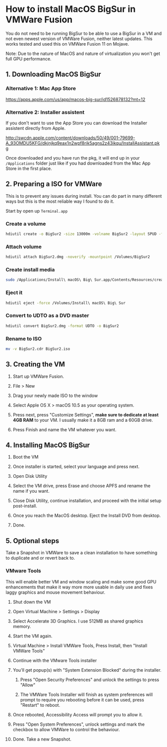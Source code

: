 # How to install MacOS BigSur in VMWare Fusion

You do not need to be running BigSur to be able to use a BigSur in a VM and not even newest version of VMWare Fusion, neither latest updates. This works tested and used this on VMWare Fusion 11 on Mojave.

Note: Due to the nature of MacOS and nature of virtualization you won't get full GPU performance.

## 1. Downloading MacOS BigSur

### Alternative 1: Mac App Store
https://apps.apple.com/us/app/macos-big-sur/id1526878132?mt=12

### Alternative 2: Installer assistent
If you don't want to use the App Store you can download the Installer assistent directly from Apple. 

http://swcdn.apple.com/content/downloads/50/49/001-79699-A_93OMDU5KFG/dkjnjkq9eax1n2wpf8rik5agns2z43ikqu/InstallAssistant.pkg

Once downloaded and you have run the pkg, it will end up in your `/Applications` folder just like if you had downloaded from the Mac App Store in the first place.


## 2. Preparing a ISO for VMWare

This is to prevent any issues during install. You can do part in many different ways but this is the most reliable way I found to do it.

Start by open up `Terminal.app`

### Create a volume
```sh
hdiutil create -o BigSur2 -size 13000m -volname BigSur2 -layout SPUD -fs HFS+J
```

### Attach volume
```sh
hdiutil attach BigSur2.dmg -noverify -mountpoint /Volumes/BigSur2
```

### Create install media
```sh
sudo /Applications/Install\ macOS\ Big\ Sur.app/Contents/Resources/createinstallmedia --volume /Volumes/BigSur2 --nointeraction
```

### Eject it
```sh
hdiutil eject -force /Volumes/Install\ macOS\ Big\ Sur
```

### Convert to UDTO as a DVD master
```sh
hdiutil convert BigSur2.dmg -format UDTO -o BigSur2
```

### Rename to ISO
```sh
mv -v BigSur2.cdr BigSur2.iso
```

## 3. Creating the VM

1. Start up VMWare Fusion.

2. File > New

3. Drag your newly made ISO to the window

4. Select Apple OS X > macOS 10.5 as your operating system.

5. Press next, press "Customize Settings", **make sure to dedicate at least 4GB RAM** to your VM. I usually make it a 8GB ram and a 60GB drive.

6. Press Finish and name the VM whatever you want.


## 4. Installing MacOS BigSur

1. Boot the VM

2. Once installer is started, select your language and press next.

3. Open Disk Utility

4. Select the VM drive, press Erase and choose APFS and rename the name if you want.

5. Close Disk Utility, continue installation, and proceed with the initial setup post-install.

6. Once you reach the MacOS desktop. Eject the Install DVD from desktop.

6. Done.


## 5. Optional steps

Take a Snapshot in VMWare to save a clean installation to have something to duplicate and or revert back to.

### VMware Tools

This will enable better VM and window scaling and make some good GPU enhancements that make it way more more usable in daily use and fixes laggy graphics and mouse movement behaviour.

1. Shut down the VM

2. Open Virtual Machine > Settings > Display

3. Select Accelerate 3D Graphics. I use 512MB as shared graphics memory. 

4. Start the VM again.

5. Virtual Machine > Install VMWare Tools, Press Install, then "Install VMWare Tools"

6. Continue with the VMware Tools installer

7. You'll get popup(s) with "System Extension Blocked" during the installer.

    1. Press "Open Security Preferences" and unlock the settings to press "Allow"

    2. The VMWare Tools Installer will finish as system preferences will prompt to require you rebooting before it can be used, press "Restart" to reboot.

8. Once rebooted, Accessibility Access will prompt you to allow it. 

9. Press "Open System Preferences", unlock settings and mark the checkbox to allow VMWare to control the behaviour.

9. Done. Take a new Snapshot.
























